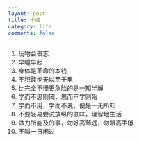 ```yaml
---
layout: post
title: 十诫
category: life
comments: false
---
```

1. 玩物会丧志
2. 早睡早起
3. 身体是革命的本钱
4. 不积跬步无以至千里
5. 比完全不懂更危险的是一知半解
6. 学而不思则罔，思而不学则殆
7. 学而不用，学而不说，便是一无所知
8. 不要轻易尝试放纵的滋味，理智地生活
9. 做力所能及的事，勿好高骛远，勿眼高手低
10. 不叫一日闲过
